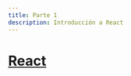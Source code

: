```yaml
---
title: Parte 1
description: Introducción a React
---
```


# [React](https://fullstackopen.com/en/part1/introduction_to_react)
